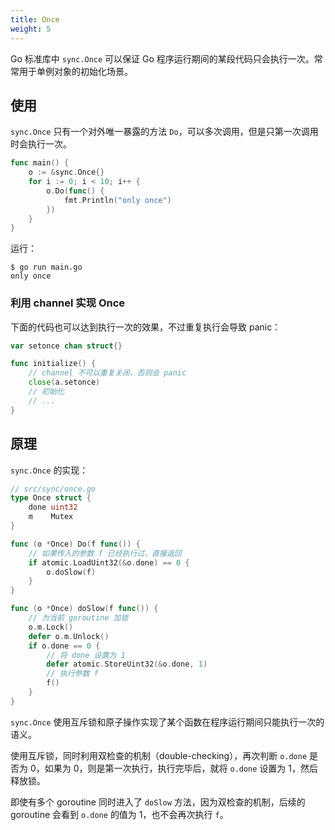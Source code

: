 ```yaml
---
title: Once
weight: 5
---
```


Go 标准库中 `sync.Once` 可以保证 Go 程序运行期间的某段代码只会执行一次。常常用于单例对象的初始化场景。

## 使用

`sync.Once` 只有一个对外唯一暴露的方法 `Do`，可以多次调用，但是只第一次调用时会执行一次。

```go
func main() {
    o := &sync.Once{}
    for i := 0; i < 10; i++ {
        o.Do(func() {
            fmt.Println("only once")
        })
    }
}
```

运行：
```
$ go run main.go
only once
```

### 利用 channel 实现 Once

下面的代码也可以达到执行一次的效果，不过重复执行会导致 panic：

```go
var setonce chan struct{}

func initialize() {
	// channel 不可以重复关闭，否则会 panic
    close(a.setonce)
	// 初始化
	// ...
}
```

## 原理

`sync.Once` 的实现：

```go
// src/sync/once.go
type Once struct {
	done uint32
	m    Mutex
}

func (o *Once) Do(f func()) {
	// 如果传入的参数 f 已经执行过，直接返回
    if atomic.LoadUint32(&o.done) == 0 {
        o.doSlow(f)
    }
}

func (o *Once) doSlow(f func()) {
	// 为当前 goroutine 加锁
    o.m.Lock()
    defer o.m.Unlock()
    if o.done == 0 {
		// 将 done 设置为 1
        defer atomic.StoreUint32(&o.done, 1)
		// 执行参数 f
        f()
    }
}
```

`sync.Once` 使用互斥锁和原子操作实现了某个函数在程序运行期间只能执行一次的语义。

使用互斥锁，同时利用双检查的机制（double-checking），再次判断 `o.done` 是否为 0，如果为 0，则是第一次执行，执行完毕后，就将 `o.done` 设置为 1，然后释放锁。

即使有多个 goroutine 同时进入了 `doSlow` 方法，因为双检查的机制，后续的 goroutine 会看到 `o.done` 的值为 1，也不会再次执行 `f`。
